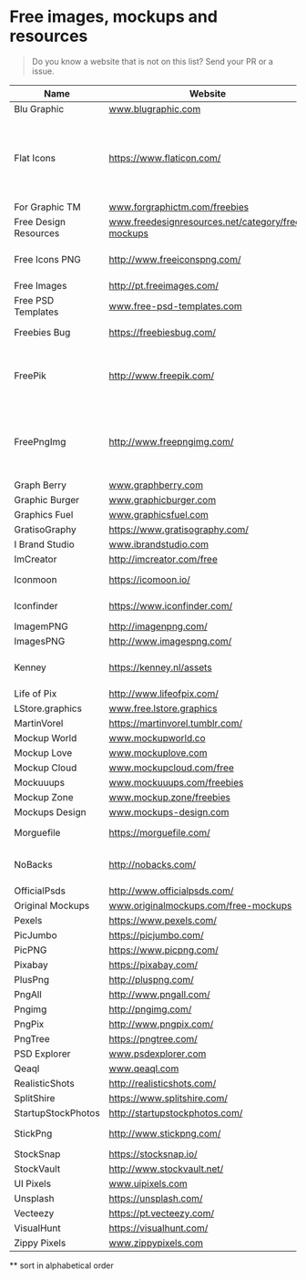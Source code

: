 # Free images, mockups and resources 
> Do you know a website that is not on this list? Send your PR or a issue.

Name | Website | Type
------------ | ------- | --------
Blu Graphic | www.blugraphic.com | mockups
Flat Icons | https://www.flaticon.com/ | Icons PNG, SVG, EPS, PSD and BASE 64 formats
For Graphic TM | www.forgraphictm.com/freebies | mockups
Free Design Resources | www.freedesignresources.net/category/free-mockups | mockups
Free Icons PNG | http://www.freeiconspng.com/ | Icons PNG Images.
Free Images | http://pt.freeimages.com/ | Photos
Free PSD Templates | www.free-psd-templates.com | mockups
Freebies Bug | https://freebiesbug.com/ | PSD, Icons
FreePik | http://www.freepik.com/ | Vectors, PSD, Icons and photos
FreePngImg | http://www.freepngimg.com/ | PNG Images, Pictures, Icons and Clip arts
Graph Berry | www.graphberry.com | mockups
Graphic Burger | www.graphicburger.com | mockups
Graphics Fuel | www.graphicsfuel.com | mockups
GratisoGraphy | https://www.gratisography.com/ | photos
I Brand Studio | www.ibrandstudio.com | mockups
ImCreator | http://imcreator.com/free | photos
Iconmoon | https://icomoon.io/ | SVG Icons
Iconfinder | https://www.iconfinder.com/ | SVG Icons
ImagemPNG | http://imagenpng.com/ | png
ImagesPNG | http://www.imagespng.com/ | png
Kenney | https://kenney.nl/assets | Assets for games
Life of Pix | http://www.lifeofpix.com/ | photos
LStore.graphics | www.free.lstore.graphics | mockups
MartinVorel | https://martinvorel.tumblr.com/ | photos
Mockup World | www.mockupworld.co | mockups
Mockup Love | www.mockuplove.com | mockups
Mockup Cloud | www.mockupcloud.com/free | mockups
Mockuuups | www.mockuuups.com/freebies | mockups
Mockup Zone | www.mockup.zone/freebies | mockups
Mockups Design | www.mockups-design.com | mockups 
Morguefile | https://morguefile.com/ | Free photos
NoBacks | http://nobacks.com/ | Isolated png photos
OfficialPsds | http://www.officialpsds.com/ | psds
Original Mockups | www.originalmockups.com/free-mockups | mockups
Pexels | https://www.pexels.com/ | photos
PicJumbo | https://picjumbo.com/ | photos
PicPNG | https://www.picpng.com/ | png
Pixabay | https://pixabay.com/ | photos
PlusPng | http://pluspng.com/ | png
PngAll | http://www.pngall.com/ | png
Pngimg | http://pngimg.com/ | png
PngPix | http://www.pngpix.com/ | png
PngTree | https://pngtree.com/ | png
PSD Explorer | www.psdexplorer.com | mockups
Qeaql | www.qeaql.com | mockups
RealisticShots | http://realisticshots.com/ | photos
SplitShire | https://www.splitshire.com/ | photos
StartupStockPhotos | http://startupstockphotos.com/ | photos
StickPng | http://www.stickpng.com/ | pngs for memes
StockSnap | https://stocksnap.io/ | photos
StockVault | http://www.stockvault.net/ | photos
UI Pixels | www.uipixels.com | mockups
Unsplash | https://unsplash.com/ | photos
Vecteezy | https://pt.vecteezy.com/ | vectors
VisualHunt | https://visualhunt.com/ | photos
Zippy Pixels | www.zippypixels.com | mockups

** sort in alphabetical order
